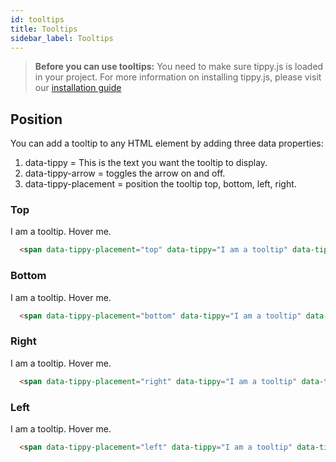 ```yaml
---
id: tooltips
title: Tooltips
sidebar_label: Tooltips
---
```


> **Before you can use tooltips:**
You need to make sure tippy.js is loaded in your project. For more information on installing tippy.js, please visit our [installation guide](https://ux.pearson.com/prototypes/gravity-documentation/docs/getting-started/install#install-tooltips)

## Position
You can add a tooltip to any HTML element by adding three data properties:
1. data-tippy = This is the text you want the tooltip to display.
2. data-tippy-arrow = toggles the arrow on and off.
3. data-tippy-placement = position the tooltip top, bottom, left, right.
### Top
<div class="box">
  <span data-tippy="I am a tooltip" data-tippy-arrow="true" data-tippy-placement="top">I am a tooltip.  Hover me.</span>
</div>

```html
  <span data-tippy-placement="top" data-tippy="I am a tooltip" data-tippy-arrow="true">I am a tooltip.  Hover me.</span>
```

### Bottom
<div class="box">
  <span data-tippy="I am a tooltip" data-tippy-arrow="true" data-tippy-placement="bottom">I am a tooltip.  Hover me.</span>
</div>

```html
  <span data-tippy-placement="bottom" data-tippy="I am a tooltip" data-tippy-arrow="true" >I am a tooltip.  Hover me.</span>
```
### Right
<div class="box">
  <span data-tippy="I am a tooltip" data-tippy-arrow="true" data-tippy-placement="right">I am a tooltip.  Hover me.</span>
</div>

```html
  <span data-tippy-placement="right" data-tippy="I am a tooltip" data-tippy-arrow="true" >I am a tooltip.  Hover me.</span>
```

### Left
<div class="box">
  <span data-tippy-placement="left" data-tippy="I am a tooltip" data-tippy-arrow="true" >I am a tooltip.  Hover me.</span>
</div>

```html
  <span data-tippy-placement="left" data-tippy="I am a tooltip" data-tippy-arrow="true" >I am a tooltip.  Hover me.</span>
```

